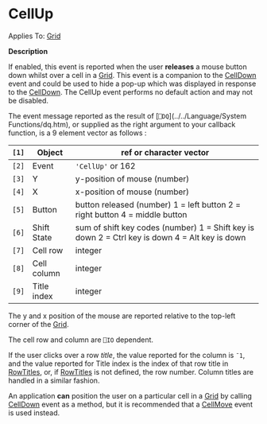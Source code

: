 




<h1 class="heading"><span class="name">CellUp</span></h1>

Applies To: [Grid](./grid.md)


**Description**


If enabled, this event is reported when the user **releases** a mouse button down whilst over a cell in a [Grid](./grid.md). This event is a companion to the [CellDown](./celldown.md) event and could be used to hide a pop-up which was displayed in response to the [CellDown](./celldown.md). The CellUp event performs no default action and may not be disabled.




The event message reported as the result of [`⎕DQ`](../../Language/System Functions/dq.htm), or supplied as the right argument to your callback function, is a 9 element vector as follows :


| `[1]` | Object | ref or character vector |
| --- | --- | ---  |
| `[2]` | Event | `'CellUp'` or 162 |
| `[3]` | Y | y-position of mouse (number) |
| `[4]` | X | x-position of mouse (number) |
| `[5]` | Button | button released (number) 1 = left button 2        = right button 4 = middle button |
| `[6]` | Shift State | sum of shift key codes (number) 1 = Shift key        is down 2 = Ctrl key is down 4 = Alt key is down |
| `[7]` | Cell row | integer |
| `[8]` | Cell column | integer |
| `[9]` | Title index | integer |



The y and x position of the mouse are reported relative to the top-left corner of the [Grid](./grid.md).


The cell row and column are `⎕IO` dependent.


If the user clicks over a row *title*, the value reported for the column is `¯1`, and the value reported for Title index is the index of that row title in [RowTitles](./rowtitles.md), or, if [RowTitles](./rowtitles.md) is not defined, the row number. Column titles are handled in a similar fashion.


An application **can** position the user on a particular cell in a [Grid](./grid.md) by calling [CellDown](./celldown.md) event as a method, but it is recommended that a [CellMove](./cellmove.md) event is used instead.


